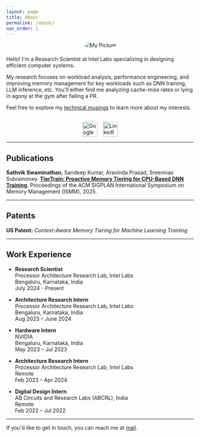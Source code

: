 ```yaml
---
layout: page
title: About
permalink: /about/
nav_order: 1
---
```


<!-- Center the image using HTML with inline CSS -->
<div style="text-align: center; margin-bottom: 20px;">
  <img src="{{ '/assets/images/myself.jpg' | relative_url }}" alt="My Picture" style="max-width: 200px; border-radius: 50%;">
</div>

Hello! I'm a Research Scientist at Intel Labs specializing in designing efficient computer systems.

My research focuses on workload analysis, performance engineering, and improving memory management for key workloads such as DNN training, LLM inference, etc. You'll either find me analyzing cache-miss rates or lying in agony at the gym after failing a PR.

Feel free to explore my [technical musings](/) to learn more about my interests.

<div style="display: flex; justify-content: center; gap: 15px; margin-top: 30px;">
  <a href="https://scholar.google.com/citations?user=AoOX4xwAAAAJ&hl=en" target="_blank" rel="noopener">
    <img src="{{ '/assets/images/google-scholar-logo.png' | relative_url }}" alt="Google Scholar" style="width: 40px; height: 40px;">
  </a>
  <a href="https://www.linkedin.com/in/sathvik-swaminathan-50b424178/" target="_blank" rel="noopener">
    <img src="{{ '/assets/images/linkedin-logo.png' | relative_url }}" alt="LinkedIn" style="width: 40px; height: 40px;">
  </a>
</div>

---

## Publications

**Sathvik Swaminathan**, Sandeep Kumar, Aravinda Prasad, Sreenivas Subramoney. [**TierTrain: Proactive Memory Tiering for CPU-Based DNN Training**](https://dl.acm.org/doi/pdf/10.1145/3735950.3735956). Proceedings of the ACM SIGPLAN International Symposium on Memory Management (ISMM), 2025.



---

## Patents

**US Patent:** *Context-Aware Memory Tiering for Machine Learning Training*

---

## Work Experience

- **Research Scientist**  
  Processor Architecture Research Lab, Intel Labs  
  Bengaluru, Karnataka, India  
  July 2024 - Present

- **Architecture Research Intern**  
  Processor Architecture Research Lab, Intel Labs  
  Bengaluru, Karnataka, India  
  Aug 2023 – June 2024

- **Hardware Intern**  
  NVIDIA  
  Bengaluru, Karnataka, India  
  May 2023 – Jul 2023   

- **Architecture Research Intern**  
  Processor Architecture Research Lab, Intel Labs  
  Remote  
  Feb 2023 – Apr 2024 

- **Digital Design Intern**  
  AB Circuits and Research Labs (ABCRL), India  
  Remote  
  Feb 2022 – Jul 2022  

---

If you'd like to get in touch, you can reach me at [mail](mailto:sathvikswaminathan@gmail.com).
